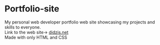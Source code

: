 # Portfolio-site

My personal web developer portfolio web site showcasing my projects and skills to everyone. <br>
Link to the web site-> <a href="https://didzis.net/">didzis.net</a>
<br>
Made with only HTML and CSS
